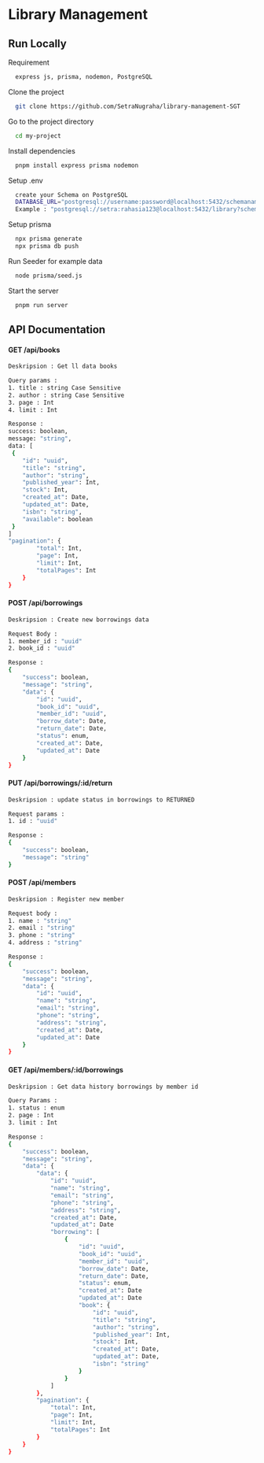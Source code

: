 
# Library Management





## Run Locally

Requirement

```bash
  express js, prisma, nodemon, PostgreSQL
```

Clone the project

```bash
  git clone https://github.com/SetraNugraha/library-management-SGT
```

Go to the project directory

```bash
  cd my-project
```

Install dependencies

```bash
  pnpm install express prisma nodemon
```


Setup .env

```bash
  create your Schema on PostgreSQL
  DATABASE_URL="postgresql://username:password@localhost:5432/schemaname?schema=public"
  Example : "postgresql://setra:rahasia123@localhost:5432/library?schema=public"
```

Setup prisma

```bash
  npx prisma generate
  npx prisma db push
```

Run Seeder for example data

```bash
  node prisma/seed.js
```

Start the server

```bash
  pnpm run server
```


## API Documentation

#### GET /api/books

```bash
Deskripsion : Get ll data books

Query params :
1. title : string Case Sensitive
2. author : string Case Sensitive
3. page : Int
4. limit : Int
```

```bash
Response :
success: boolean,
message: "string",
data: [
 {
    "id": "uuid",
    "title": "string",
    "author": "string",
    "published_year": Int,
    "stock": Int,
    "created_at": Date,
    "updated_at": Date,
    "isbn": "string",
    "available": boolean
 }
]
"pagination": {
        "total": Int,
        "page": Int,
        "limit": Int,
        "totalPages": Int
    }
}
```

#### POST /api/borrowings

```bash
Deskripsion : Create new borrowings data

Request Body :
1. member_id : "uuid"
2. book_id : "uuid"
```

```bash
Response :
{
    "success": boolean,
    "message": "string",
    "data": {
        "id": "uuid",
        "book_id": "uuid",
        "member_id": "uuid",
        "borrow_date": Date,
        "return_date": Date,
        "status": enum,
        "created_at": Date,
        "updated_at": Date
    }
}
```

#### PUT /api/borrowings/:id/return

```bash
Deskripsion : update status in borrowings to RETURNED

Request params :
1. id : "uuid"
```

```bash
Response :
{
    "success": boolean,
    "message": "string"
}
```

#### POST /api/members

```bash
Deskripsion : Register new member

Request body :
1. name : "string"
2. email : "string"
3. phone : "string"
4. address : "string"
```

```bash
Response :
{
    "success": boolean,
    "message": "string",
    "data": {
        "id": "uuid",
        "name": "string",
        "email": "string",
        "phone": "string",
        "address": "string",
        "created_at": Date,
        "updated_at": Date
    }
}
```

#### GET /api/members/:id/borrowings

```bash
Deskripsion : Get data history borrowings by member id

Query Params :
1. status : enum
2. page : Int
3. limit : Int
```

```bash
Response :
{
    "success": boolean,
    "message": "string",
    "data": {
        "data": {
            "id": "uuid",
            "name": "string",
            "email": "string",
            "phone": "string",
            "address": "string",
            "created_at": Date,
            "updated_at": Date
            "borrowing": [
                {
                    "id": "uuid",
                    "book_id": "uuid",
                    "member_id": "uuid",
                    "borrow_date": Date,
                    "return_date": Date,
                    "status": enum,
                    "created_at": Date
                    "updated_at": Date
                    "book": {
                        "id": "uuid",
                        "title": "string",
                        "author": "string",
                        "published_year": Int,
                        "stock": Int,
                        "created_at": Date,
                        "updated_at": Date,
                        "isbn": "string"
                    }
                }
            ]
        },
        "pagination": {
            "total": Int,
            "page": Int,
            "limit": Int,
            "totalPages": Int
        }
    }
}
```
